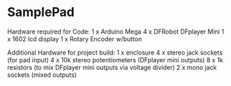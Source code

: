 # SamplePad

Hardware required for Code:
1 x Arduino Mega
4 x DFRobot DFplayer Mini
1 x 1602 lcd display
1 x Rotary Encoder w/button

Additional Hardware for project build:
1 x enclosure
4 x stereo jack sockets (for pad input)
4 x 10k stereo potentiometers (DFplayer mini outputs)
8 x 1k resistors (to mix DFplayer mini outputs via voltage divider)
2 x mono jack sockets (mixed outputs)